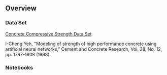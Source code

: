 ## Overview

### Data Set

[Concrete Compressive Strength Data Set](https://archive.ics.uci.edu/ml/datasets/Concrete+Compressive+Strength)


I-Cheng Yeh, "Modeling of strength of high performance concrete using artificial neural networks," Cement and Concrete Research, Vol. 28, No. 12, pp. 1797-1808 (1998).

### Notebooks

